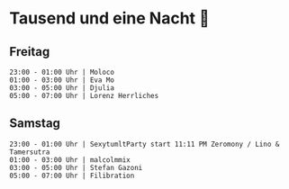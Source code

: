 # Tausend und eine Nacht :unicorn:

## Freitag

```
23:00 - 01:00 Uhr | Moloco
01:00 - 03:00 Uhr | Eva Mo
03:00 - 05:00 Uhr | Djulia
05:00 - 07:00 Uhr | Lorenz Herrliches
```

## Samstag

```
23:00 - 01:00 Uhr | SexytumltParty start 11:11 PM Zeromony / Lino & Tamersutra
01:00 - 03:00 Uhr | malcolmmix
03:00 - 05:00 Uhr | Stefan Gazoni
05:00 - 07:00 Uhr | Filibration
```
